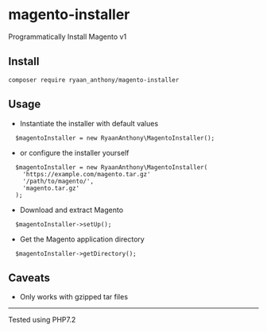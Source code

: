 # magento-installer
Programmatically Install Magento v1

## Install

```
composer require ryaan_anthony/magento-installer
```

## Usage

* Instantiate the installer with default values

```  
  $magentoInstaller = new RyaanAnthony\MagentoInstaller();
```

* or configure the installer yourself

```
  $magentoInstaller = new RyaanAnthony\MagentoInstaller(
    'https://example.com/magento.tar.gz'
    '/path/to/magento/',
    'magento.tar.gz'
  );   
```

* Download and extract Magento 

```
  $magentoInstaller->setUp();
```

* Get the Magento application directory

```
  $magentoInstaller->getDirectory();
```

## Caveats

* Only works with gzipped tar files

- - -
Tested using PHP7.2